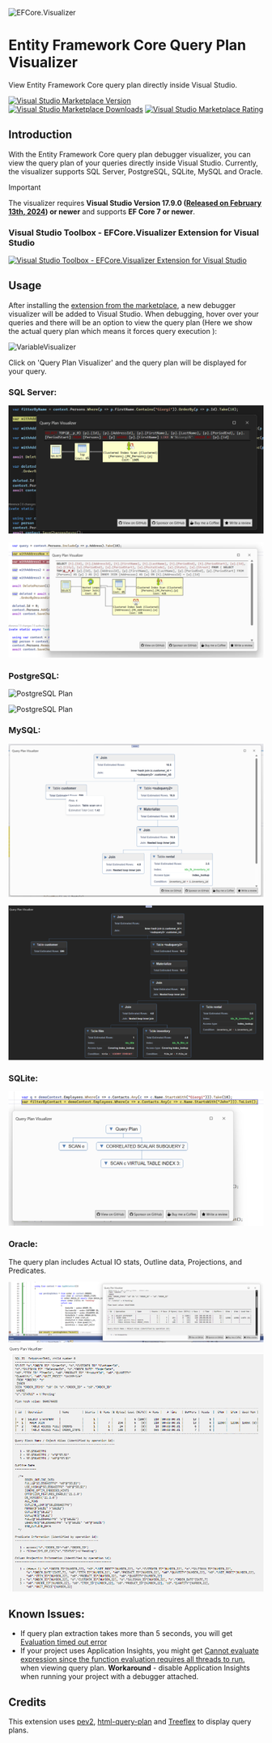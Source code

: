 ![EFCore.Visualizer](doc/IconMedium.png "EFCore.Visualizer")

# Entity Framework Core Query Plan Visualizer

View Entity Framework Core query plan directly inside Visual Studio.

[![Visual Studio Marketplace Version](https://img.shields.io/visual-studio-marketplace/v/GiorgiDalakishvili.EFCoreVisualizer?style=for-the-badge&logo=visualstudio&label=Download%20Now&color=purple)](https://marketplace.visualstudio.com/items?itemName=GiorgiDalakishvili.EFCoreVisualizer)
[![Visual Studio Marketplace Downloads](https://img.shields.io/visual-studio-marketplace/d/GiorgiDalakishvili.EFCoreVisualizer?style=for-the-badge)](https://marketplace.visualstudio.com/items?itemName=GiorgiDalakishvili.EFCoreVisualizer)
[![Visual Studio Marketplace Rating](https://img.shields.io/visual-studio-marketplace/r/GiorgiDalakishvili.EFCoreVisualizer?style=for-the-badge)](https://marketplace.visualstudio.com/items?itemName=GiorgiDalakishvili.EFCoreVisualizer&ssr=false#review-details)


## Introduction

With the Entity Framework Core query plan debugger visualizer, you can view the query plan of your queries directly inside Visual Studio. Currently, the visualizer supports SQL Server, PostgreSQL, SQLite, MySQL and Oracle.

> [!IMPORTANT] 
> The visualizer requires **Visual Studio Version 17.9.0 ([Released on February 13th, 2024](https://devblogs.microsoft.com/visualstudio/visual-studio-2022-17-9-now-available/)) or newer** and supports **EF Core 7 or newer**.

### Visual Studio Toolbox - EFCore.Visualizer Extension for Visual Studio

[![Visual Studio Toolbox - EFCore.Visualizer Extension for Visual Studio](https://img.youtube.com/vi/0z5320LK9LI/0.jpg)](https://www.youtube.com/watch?v=0z5320LK9LI)

## Usage

After installing the [extension from the marketplace](https://marketplace.visualstudio.com/items?itemName=GiorgiDalakishvili.EFCoreVisualizer), a new debugger visualizer will be added to Visual Studio. When debugging, hover over your queries and there will be an option to view the query plan (Here we show the actual query plan which means it forces query execution ):

![VariableVisualizer](doc/VariableVisualizer.png)

Click on 'Query Plan Visualizer' and the query plan will be displayed for your query.

### SQL Server:

![Sql Server Plan](doc/SqlServerDarkMode.png)

![Sql Server Plan](doc/SqlServerLightMode.png)

### PostgreSQL:

![PostgreSQL Plan](doc/PostgreSQLPlan2.png)

![PostgreSQL Plan](doc/PostgreSQLPlan1.png)

### MySQL:

![MySQL Plan](doc/MySqlLightMode.png)

![MySQL Plan](doc/MySqlDarkMode.png)

### SQLite:

![SQLite Plan](doc/SQLitePlan.png)

### Oracle:

The query plan includes Actual IO stats, Outline data, Projections, and Predicates.

![Oracle Plan](doc/OraclePlan1.png)
![Oracle Plan](doc/OraclePlan2.png)

## Known Issues:

 - If query plan extraction takes more than 5 seconds, you will get [Evaluation timed out error](https://github.com/Giorgi/EFCore.Visualizer/issues/25)
 - If your project uses Application Insights, you might get [Cannot evaluate expression since the function evaluation requires all threads to run.](https://github.com/Giorgi/EFCore.Visualizer/issues/28) when viewing query plan. **Workaround** - disable Application Insights when running your project with a debugger attached.

## Credits

This extension uses [pev2](https://github.com/dalibo/pev2/), [html-query-plan](https://github.com/JustinPealing/html-query-plan) and 
[Treeflex](https://dumptyd.github.io/treeflex/) to display query plans.
